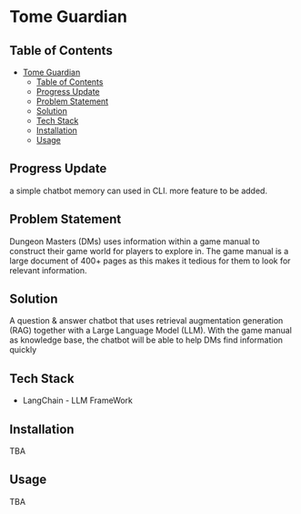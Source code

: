 # Tome Guardian

## Table of Contents

- [Tome Guardian](#tome-guardian)
  - [Table of Contents](#table-of-contents)
  - [Progress Update](#progress-update)
  - [Problem Statement](#problem-statement)
  - [Solution](#solution)
  - [Tech Stack](#tech-stack)
  - [Installation](#installation)
  - [Usage](#usage)

## Progress Update
a simple chatbot memory can used in CLI. more feature to be added. 

## Problem Statement

Dungeon Masters (DMs) uses information within a game manual to construct their game world for players to explore in. The game manual is a large document of 400+ pages as this makes it tedious for them to look for relevant information.

## Solution

A question & answer chatbot that uses retrieval augmentation generation (RAG) together with a Large Language Model (LLM). With the game manual as knowledge base, the chatbot will be able to help DMs find information quickly    

## Tech Stack
* LangChain - LLM FrameWork

## Installation
TBA
## Usage
TBA